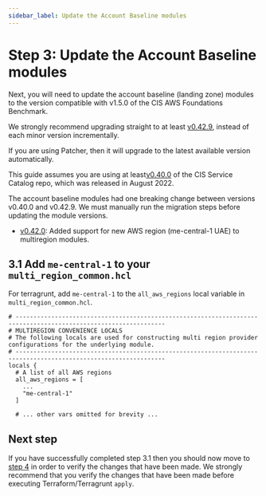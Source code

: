 ```yaml
---
sidebar_label: Update the Account Baseline modules
---
```


# Step 3: Update the Account Baseline modules

Next, you will need to update the account baseline (landing zone) modules to the version compatible
with v1.5.0 of the CIS AWS Foundations Benchmark.

We strongly recommend upgrading straight to at least [v0.42.9](https://github.com/gruntwork-io/terraform-aws-cis-service-catalog/releases/tag/v0.42.9),
instead of each minor version incrementally.

If you are using Patcher, then it will upgrade to the latest available version automatically.

This guide assumes you are using at least[v0.40.0](https://github.com/gruntwork-io/terraform-aws-cis-service-catalog/releases/tag/v0.40.0)
of the CIS Service Catalog repo, which was released in August 2022.

The account baseline modules had one breaking change between versions v0.40.0 and v0.42.9. We must manually run
the migration steps before updating the module versions.

- [v0.42.0](https://github.com/gruntwork-io/terraform-aws-cis-service-catalog/releases/tag/v0.42.0): Added support for new AWS region (me-central-1 UAE) to multiregion modules.

## 3.1 Add `me-central-1` to your `multi_region_common.hcl`

For terragrunt, add `me-central-1` to the `all_aws_regions` local variable in `multi_region_common.hcl`.

```hcl title=multi_region_common.hcl
# ----------------------------------------------------------------------------------------------------------------
# MULTIREGION CONVENIENCE LOCALS
# The following locals are used for constructing multi region provider configurations for the underlying module.
# ----------------------------------------------------------------------------------------------------------------
locals {
  # A list of all AWS regions
  all_aws_regions = [
    ...
    "me-central-1"
  ]

  # ... other vars omitted for brevity ...
```

## Next step

If you have successfully completed step 3.1 then you should now move to [step 4](deployment-walkthrough/step-4-verify-the-code-changes)
in order to verify the changes that have been made. We strongly recommend that you verify the changes that have been
made before executing Terraform/Terragrunt `apply`.
